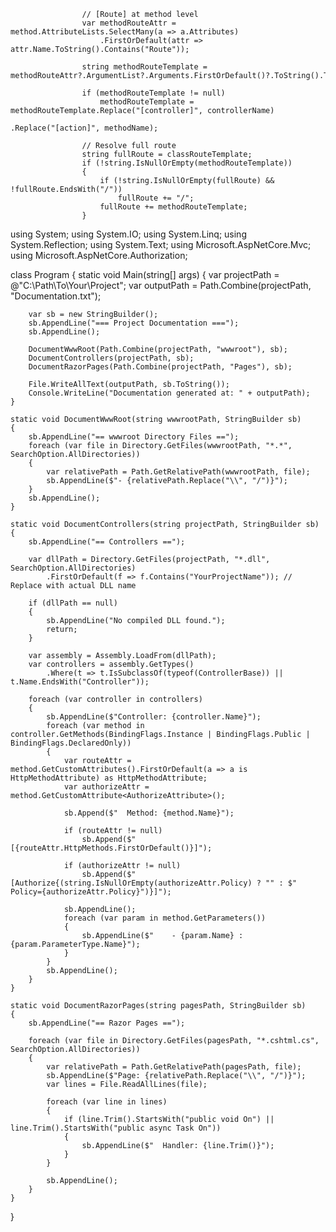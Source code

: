                     // [Route] at method level
                    var methodRouteAttr = method.AttributeLists.SelectMany(a => a.Attributes)
                        .FirstOrDefault(attr => attr.Name.ToString().Contains("Route"));

                    string methodRouteTemplate = methodRouteAttr?.ArgumentList?.Arguments.FirstOrDefault()?.ToString().Trim('"');

                    if (methodRouteTemplate != null)
                        methodRouteTemplate = methodRouteTemplate.Replace("[controller]", controllerName)
                                                                 .Replace("[action]", methodName);

                    // Resolve full route
                    string fullRoute = classRouteTemplate;
                    if (!string.IsNullOrEmpty(methodRouteTemplate))
                    {
                        if (!string.IsNullOrEmpty(fullRoute) && !fullRoute.EndsWith("/"))
                            fullRoute += "/";
                        fullRoute += methodRouteTemplate;
                    }





using System;
using System.IO;
using System.Linq;
using System.Reflection;
using System.Text;
using Microsoft.AspNetCore.Mvc;
using Microsoft.AspNetCore.Authorization;

class Program
{
    static void Main(string[] args)
    {
        var projectPath = @"C:\Path\To\Your\Project";
        var outputPath = Path.Combine(projectPath, "Documentation.txt");

        var sb = new StringBuilder();
        sb.AppendLine("=== Project Documentation ===");
        sb.AppendLine();

        DocumentWwwRoot(Path.Combine(projectPath, "wwwroot"), sb);
        DocumentControllers(projectPath, sb);
        DocumentRazorPages(Path.Combine(projectPath, "Pages"), sb);

        File.WriteAllText(outputPath, sb.ToString());
        Console.WriteLine("Documentation generated at: " + outputPath);
    }

    static void DocumentWwwRoot(string wwwrootPath, StringBuilder sb)
    {
        sb.AppendLine("== wwwroot Directory Files ==");
        foreach (var file in Directory.GetFiles(wwwrootPath, "*.*", SearchOption.AllDirectories))
        {
            var relativePath = Path.GetRelativePath(wwwrootPath, file);
            sb.AppendLine($"- {relativePath.Replace("\\", "/")}");
        }
        sb.AppendLine();
    }

    static void DocumentControllers(string projectPath, StringBuilder sb)
    {
        sb.AppendLine("== Controllers ==");

        var dllPath = Directory.GetFiles(projectPath, "*.dll", SearchOption.AllDirectories)
            .FirstOrDefault(f => f.Contains("YourProjectName")); // Replace with actual DLL name

        if (dllPath == null)
        {
            sb.AppendLine("No compiled DLL found.");
            return;
        }

        var assembly = Assembly.LoadFrom(dllPath);
        var controllers = assembly.GetTypes()
            .Where(t => t.IsSubclassOf(typeof(ControllerBase)) || t.Name.EndsWith("Controller"));

        foreach (var controller in controllers)
        {
            sb.AppendLine($"Controller: {controller.Name}");
            foreach (var method in controller.GetMethods(BindingFlags.Instance | BindingFlags.Public | BindingFlags.DeclaredOnly))
            {
                var routeAttr = method.GetCustomAttributes().FirstOrDefault(a => a is HttpMethodAttribute) as HttpMethodAttribute;
                var authorizeAttr = method.GetCustomAttribute<AuthorizeAttribute>();

                sb.Append($"  Method: {method.Name}");

                if (routeAttr != null)
                    sb.Append($" [{routeAttr.HttpMethods.FirstOrDefault()}]");

                if (authorizeAttr != null)
                    sb.Append($" [Authorize{(string.IsNullOrEmpty(authorizeAttr.Policy) ? "" : $" Policy={authorizeAttr.Policy}")}]");

                sb.AppendLine();
                foreach (var param in method.GetParameters())
                {
                    sb.AppendLine($"    - {param.Name} : {param.ParameterType.Name}");
                }
            }
            sb.AppendLine();
        }
    }

    static void DocumentRazorPages(string pagesPath, StringBuilder sb)
    {
        sb.AppendLine("== Razor Pages ==");

        foreach (var file in Directory.GetFiles(pagesPath, "*.cshtml.cs", SearchOption.AllDirectories))
        {
            var relativePath = Path.GetRelativePath(pagesPath, file);
            sb.AppendLine($"Page: {relativePath.Replace("\\", "/")}");
            var lines = File.ReadAllLines(file);

            foreach (var line in lines)
            {
                if (line.Trim().StartsWith("public void On") || line.Trim().StartsWith("public async Task On"))
                {
                    sb.AppendLine($"  Handler: {line.Trim()}");
                }
            }

            sb.AppendLine();
        }
    }
}

